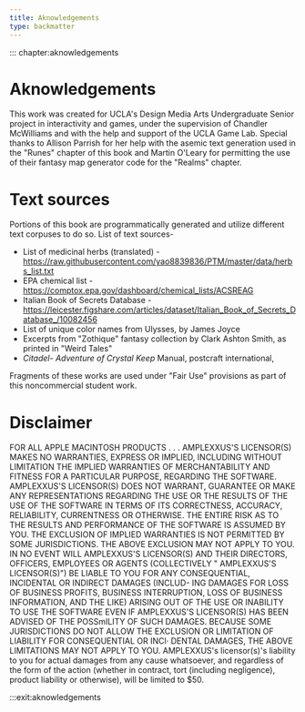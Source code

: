 ```yaml
---
title: Aknowledgements
type: backmatter
---
```


::: chapter:aknowledgements

# Aknowledgements
This work was created for UCLA's Design Media Arts Undergraduate Senior project in interactivity and games, under the supervision of Chandler McWilliams and with the help and support of the UCLA Game Lab. Special thanks to Allison Parrish for her help with the asemic text generation used in the "Runes" chapter of this book and Martin O'Leary for permitting the use of their fantasy map generator code for the "Realms" chapter. 

# Text sources
Portions of this book are programmatically generated and utilize different text corpuses to do so. 
List of text sources-

* List of medicinal herbs (translated) - https://raw.githubusercontent.com/yao8839836/PTM/master/data/herbs_list.txt
* EPA chemical list - https://comptox.epa.gov/dashboard/chemical_lists/ACSREAG
* Italian Book of Secrets Database - https://leicester.figshare.com/articles/dataset/Italian_Book_of_Secrets_Database_/10082456
* List of unique color names from Ulysses, by James Joyce
* Excerpts from "Zothique" fantasy collection by Clark Ashton Smith, as printed in "Weird Tales"
* *Citadel- Adventure of Crystal Keep* Manual, postcraft international, 

Fragments of these works are used under "Fair Use" provisions as part of this noncommercial student work.

# Disclaimer

FOR ALL APPLE MACINTOSH PRODUCTS . . .
AMPLEXXUS'S LICENSOR(S) MAKES NO WARRANTIES, EXPRESS OR IMPLIED, INCLUDING WITHOUT LIMITATION THE IMPLIED WARRANTIES OF MERCHANTABILITY AND FITNESS FOR A PARTICULAR PURPOSE, REGARDING THE SOFTWARE. AMPLEXXUS'S LICENSOR(S) DOES NOT WARRANT, GUARANTEE OR MAKE ANY REPRESENTATIONS REGARDING THE USE OR THE RESULTS OF THE USE OF THE SOFTWARE IN TERMS OF ITS CORRECTNESS, ACCURACY, RELIABILITY, CURRENTNESS OR OTHERWISE. THE ENTIRE RISK AS TO THE RESULTS AND PERFORMANCE OF THE SOFTWARE IS ASSUMED BY YOU. THE EXCLUSION OF IMPLIED WARRANTIES IS NOT PERMITTED BY SOME JURISDICTIONS. THE ABOVE EXCLUSION MAY NOT APPLY TO YOU.
IN NO EVENT WILL AMPLEXXUS'S LICENSOR(S) AND THEIR DIRECTORS, OFFICERS, EMPLOYEES OR AGENTS (COLLECTIVELY " AMPLEXXUS'S LICENSOR(S)") BE LIABLE TO YOU FOR ANY CONSEQUENTIAL, INCIDENTAL OR INDIRECT DAMAGES (INCLUD- ING DAMAGES FOR LOSS OF BUSINESS PROFITS, BUSINESS INTERRUPTION, LOSS OF BUSINESS INFORMATION, AND THE LIKE) ARISING OUT OF THE USE OR INABILITY TO USE THE SOFTWARE EVEN IF AMPLEXXUS'S LICENSOR(S) HAS BEEN ADVISED OF THE POSSmILITY OF SUCH DAMAGES. BECAUSE SOME JURISDICTIONS DO NOT ALLOW THE EXCLUSION OR LIMITATION OF LIABILITY FOR CONSEQUENTIAL OR INCl· DENTAL DAMAGES, THE ABOVE LIMITATIONS MAY NOT APPLY TO YOU. AMPLEXXUS's licensor(s)'s liability to you for actual damages from any cause whatsoever, and regardless of the form of the action (whether in contract, tort (including negligence), product liability or otherwise), will be limited to $50.

:::exit:aknowledgements